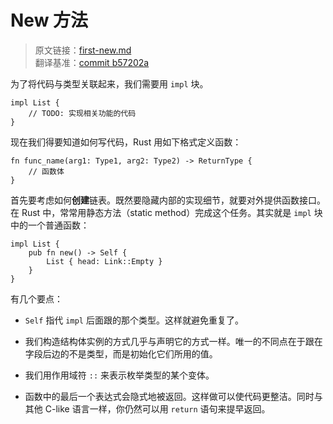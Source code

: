 # New 方法

> 原文链接：[first-new.md](https://github.com/rust-unofficial/too-many-lists/blob/master/src/first-new.md) <br>
> 翻译基准：[commit b57202a](https://github.com/rust-unofficial/too-many-lists/blob/b57202a5e01b50e4217b85af3d89f49f612dcbae/src/first-new.md)

为了将代码与类型关联起来，我们需要用 `impl` 块。

```rust, ignore
impl List {
    // TODO: 实现相关功能的代码
}
```

现在我们得要知道如何写代码，Rust 用如下格式定义函数：

```rust, ignore
fn func_name(arg1: Type1, arg2: Type2) -> ReturnType {
    // 函数体
}
```

首先要考虑如何**创建**链表。既然要隐藏内部的实现细节，就要对外提供函数接口。在 Rust 中，常常用静态方法（static method）完成这个任务。其实就是 `impl` 块中的一个普通函数：

```rust, ignore
impl List {
    pub fn new() -> Self {
        List { head: Link::Empty }
    }
}
```

有几个要点：

* `Self` 指代 `impl` 后面跟的那个类型。这样就避免重复了。

* 我们构造结构体实例的方式几乎与声明它的方式一样。唯一的不同点在于跟在字段后边的不是类型，而是初始化它们所用的值。

* 我们用作用域符 `::` 来表示枚举类型的某个变体。

* 函数中的最后一个表达式会隐式地被返回。这样做可以使代码更整洁。同时与其他 C-like 语言一样，你仍然可以用 `return` 语句来提早返回。
